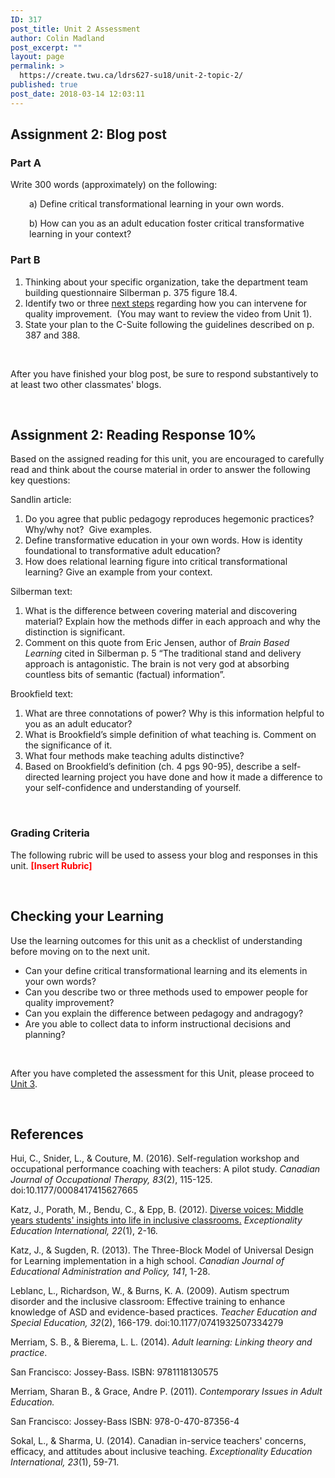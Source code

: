 ```yaml
---
ID: 317
post_title: Unit 2 Assessment
author: Colin Madland
post_excerpt: ""
layout: page
permalink: >
  https://create.twu.ca/ldrs627-su18/unit-2-topic-2/
published: true
post_date: 2018-03-14 12:03:11
---
```

<h2>Assignment 2: Blog post</h2>

<h3>Part A</h3>

Write 300 words (approximately) on the following:

<p style="padding-left: 30px;">a) Define critical transformational learning in your own words.</p>

<p style="padding-left: 30px;">b) How can you as an adult education foster critical transformative learning in your context?</p>

<h3>Part B</h3>

<ol>
    <li><span style="font-weight: 400;">Thinking about your specific organization, take the department team building questionnaire Silberman p. 375 figure 18.4. </span></li>
    <li><span style="font-weight: 400;">Identify two or three </span><a href="https://learn.twu.ca/mod/url/view.php?id=36727"><span style="font-weight: 400;">next steps</span></a><span style="font-weight: 400;"> regarding how you can intervene for quality improvement.  (You may want to review the video from Unit 1).</span></li>
    <li><span style="font-weight: 400;">State your plan to the C-Suite following the guidelines described on p. 387 and 388.</span></li>
</ol>

&nbsp;

After you have finished your blog post, be sure to respond substantively to at least two other classmates' blogs.

&nbsp;

<h2>Assignment 2: Reading Response 10%</h2>

Based on the assigned reading for this unit, you are encouraged to carefully read and think about the course material in order to answer the following key questions:

Sandlin article:

<ol>
    <li>Do you agree that public pedagogy reproduces hegemonic practices?  Why/why not?  Give examples.</li>
    <li>Define transformative education in your own words. How is identity foundational to transformative adult education?</li>
    <li>How does relational learning figure into critical transformational learning? Give an example from your context.</li>
</ol>

Silberman text:

<ol>
    <li>What is the difference between covering material and discovering material? Explain how the methods differ in each approach and why the distinction is significant.</li>
    <li>Comment on this quote from Eric Jensen, author of <em>Brain Based Learning</em> cited in Silberman p. 5 “The traditional stand and delivery approach is antagonistic. The brain is not very god at absorbing countless bits of semantic (factual) information”.</li>
</ol>

Brookfield text:

<ol>
    <li>What are three connotations of power? Why is this information helpful to you as an adult educator?</li>
    <li>What is Brookfield’s simple definition of what teaching is. Comment on the significance of it.</li>
    <li>What four methods make teaching adults distinctive?</li>
    <li>Based on Brookfield’s definition (ch. 4 pgs 90-95), describe a self-directed learning project you have done and how it made a difference to your self-confidence and understanding of yourself.</li>
</ol>

&nbsp;

<h3>Grading Criteria</h3>

The following rubric will be used to assess your blog and responses in this unit. <span style="color: #ff0000;"><strong>[Insert Rubric]</strong></span>

&nbsp;

<h2>Checking your Learning</h2>

Use the learning outcomes for this unit as a checklist of understanding before moving on to the next unit.

<ul>
    <li>Can your define critical transformational learning and its elements in your own words?</li>
    <li>Can you describe two or three methods used to empower people for quality improvement?</li>
    <li>Can you explain the difference between pedagogy and andragogy?</li>
    <li>Are you able to collect data to inform instructional decisions and planning?</li>
</ul>

&nbsp;

After you have completed the assessment for this Unit, please proceed to <a href="https://create.twu.ca/ldrs627-su18/unit-3/">Unit 3</a>.

&nbsp;

<h2>References</h2>

Hui, C., Snider, L., &amp; Couture, M. (2016). Self-regulation workshop and occupational performance coaching with teachers: A pilot study. <em>Canadian Journal of Occupational Therapy, 83</em>(2), 115-125. doi:10.1177/0008417415627665

Katz, J., Porath, M., Bendu, C., &amp; Epp, B. (2012). <a href="http://ir.lib.uwo.ca/eei/vol22/iss1/2/">Diverse voices: Middle years students' insights into life in inclusive classrooms.</a> <em>Exceptionality Education International, 22</em>(1), 2-16.

Katz, J., &amp; Sugden, R. (2013). The Three-Block Model of Universal Design for Learning implementation in a high school. <em>Canadian Journal of Educational Administration and Policy, 141</em>, 1-28.

Leblanc, L., Richardson, W., &amp; Burns, K. A. (2009). Autism spectrum disorder and the inclusive classroom: Effective training to enhance knowledge of ASD and evidence-based practices. <em>Teacher Education and Special Education, 32</em>(2), 166-179. doi:10.1177/0741932507334279

Merriam, S. B., &amp; Bierema, L. L. (2014). <em>Adult learning: Linking theory and practice</em>.

San Francisco: Jossey-Bass. ISBN: 9781118130575

Merriam, Sharan B., &amp; Grace, Andre P. (2011). <em>Contemporary Issues in Adult Education. </em>

San Francisco: Jossey-Bass ISBN: 978-0-470-87356-4

Sokal, L., &amp; Sharma, U. (2014). Canadian in-service teachers' concerns, efficacy, and attitudes about inclusive teaching. <em>Exceptionality Education International, 23</em>(1), 59-71.